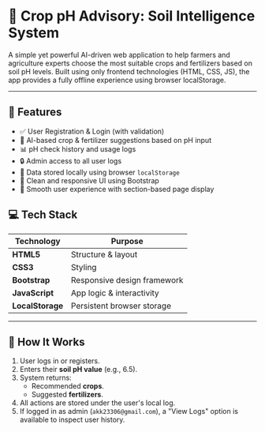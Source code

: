 # 🌱 Crop pH Advisory: Soil Intelligence System

A simple yet powerful AI-driven web application to help farmers and agriculture experts choose the most suitable crops and fertilizers based on soil pH levels. Built using only frontend technologies (HTML, CSS, JS), the app provides a fully offline experience using browser localStorage.

---

## 🚀 Features

- ✅ User Registration & Login (with validation)
- 🧠 AI-based crop & fertilizer suggestions based on pH input
- 📊 pH check history and usage logs
- 🔒 Admin access to all user logs
- 💾 Data stored locally using browser `localStorage`
- 🌈 Clean and responsive UI using Bootstrap
- 🌿 Smooth user experience with section-based page display

## 💻 Tech Stack

| Technology    | Purpose                    |
|---------------|-----------------------------|
| **HTML5**     | Structure & layout          |
| **CSS3**      | Styling                     |
| **Bootstrap** | Responsive design framework |
| **JavaScript**| App logic & interactivity   |
| **LocalStorage** | Persistent browser storage |

---

## 🧪 How It Works

1. User logs in or registers.
2. Enters their **soil pH value** (e.g., 6.5).
3. System returns:
   - Recommended **crops**.
   - Suggested **fertilizers**.
4. All actions are stored under the user's local log.
5. If logged in as admin (`akk23306@gmail.com`), a "View Logs" option is available to inspect user history.
